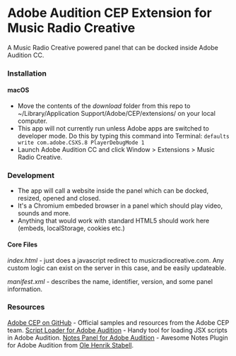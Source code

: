 # Adobe Audition CEP Extension for Music Radio Creative

A Music Radio Creative powered panel that can be docked inside Adobe Audition CC.

### Installation

#### macOS

* Move the contents of the *download* folder from this repo to ~/Library/Application Support/Adobe/CEP/extensions/ on your local computer.
* This app will not currently run unless Adobe apps are switched to developer mode. Do this by typing this command into Terminal:
`defaults write com.adobe.CSXS.8 PlayerDebugMode 1`
* Launch Adobe Audition CC and click Window > Extensions > Music Radio Creative.

### Development

* The app will call a website inside the panel which can be docked, resized, opened and closed.
* It's a Chromium embeded browser in a panel which should play video, sounds and more.
* Anything that would work with standard HTML5 should work here (embeds, localStorage, cookies etc.)

#### Core Files

*index.html* - just does a javascript redirect to musicradiocreative.com. Any custom logic can exist on the server in this case, and be easily updateable.

*manifest.xml* - describes the name, identifier, version, and some panel information.

### Resources

[Adobe CEP on GitHub](https://github.com/Adobe-CEP) - Official samples and resources from the Adobe CEP team.
[Script Loader for Adobe Audition](https://github.com/Adobe-CEP) - Handy tool for loading JSX scripts in Adobe Audition.
[Notes Panel for Adobe Audition](https://github.com/Hennamann/Notes-Panel-for-Adobe-Audition) - Awesome Notes Plugin for Adobe Audition from [Ole Henrik Stabell](https://github.com/Hennamann).